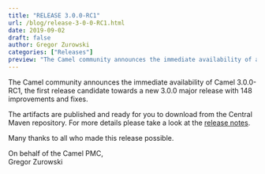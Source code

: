 ```yaml
---
title: "RELEASE 3.0.0-RC1"
url: /blog/release-3-0-0-RC1.html
date: 2019-09-02
draft: false
author: Gregor Zurowski
categories: ["Releases"]
preview: "The Camel community announces the immediate availability of a new release candidate Camel 3.0.0-RC1"
---
```



The Camel community announces the immediate availability of Camel 3.0.0-RC1, the first release candidate towards a new 3.0.0 major release with 148 improvements and fixes.

The artifacts are published and ready for you to download from the Central Maven repository. For more details please take a look at the [release notes](https://issues.apache.org/jira/secure/ReleaseNote.jspa?version=12345723&projectId=12311211).

Many thanks to all who made this release possible.

On behalf of the Camel PMC,  
Gregor Zurowski
